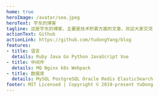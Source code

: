 ```yaml
---
home: true
heroImage: /avatar/sea.jpeg
heroText: 宇东的博客
tagline: 这是宇东的博客，主要是技术积累方面的文章，欢迎大家交流
actionText: Github
actionLink: https://github.com/YudongYang/blog
features:
- title: 语言
  details: Ruby Java Go Python JavaScript Vue
- title: 中间件
  details: MQ Nginx k8s Webpack
- title: 数据库
  details: MySQL PostgreSQL Oracle Redis ElasticSearch
footer: MIT Licensed | Copyright © 2019-present YuDong
---
```

